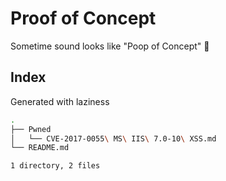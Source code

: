 # Proof of Concept
Sometime sound looks like "Poop of Concept" 💩

## Index
Generated with laziness
```BASH
.
├── Pwned
│   └── CVE-2017-0055\ MS\ IIS\ 7.0-10\ XSS.md
└── README.md

1 directory, 2 files
```